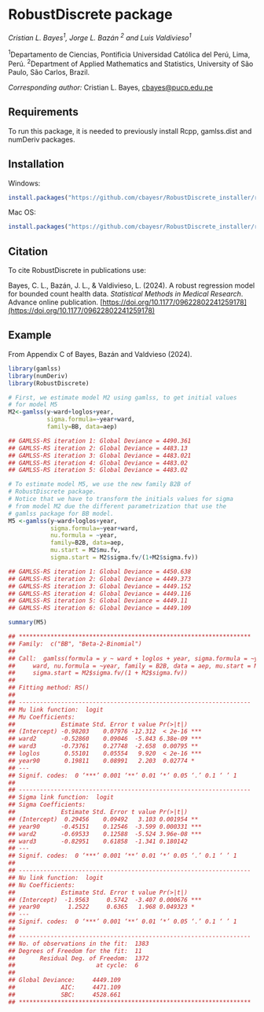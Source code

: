 # RobustDiscrete package

*Cristian L. Bayes<sup>1</sup>, Jorge L. Bazán <sup>2</sup> and Luis Valdivieso<sup>1</sup>*

<sup>1</sup>Departamento de Ciencias, Pontificia Universidad Católica del Perú, Lima, Perú.
<sup>2</sup>Department of Applied Mathematics and Statistics, University of São Paulo, São Carlos, Brazil.

*Corresponding author:* Cristian L. Bayes, cbayes@pucp.edu.pe

## Requirements

To run this package, it is needed to previously install Rcpp, gamlss.dist and numDeriv packages. 

## Installation

Windows:
```r
install.packages("https://github.com/cbayesr/RobustDiscrete_installer/raw/main/RobustDiscrete_0.1.0.zip")
```
Mac OS:
```r
install.packages("https://github.com/cbayesr/RobustDiscrete_installer/raw/main/RobustDiscrete_0.1.0.tar.gz",repos=NULL,type="source")
```
## Citation

To cite RobustDiscrete in publications use:

Bayes, C. L., Bazán, J. L., & Valdivieso, L. (2024). A robust regression model for bounded count health data. *Statistical Methods in Medical Research*. Advance online publication. [https://doi.org/10.1177/09622802241259178](https://doi.org/10.1177/09622802241259178)

## Example

From Appendix C of Bayes, Bazán and Valdvieso (2024).

```r
library(gamlss)
library(numDeriv)
library(RobustDiscrete)

# First, we estimate model M2 using gamlss, to get initial values
# for model M5
M2<-gamlss(y~ward+loglos+year,
           sigma.formula=~year+ward,
           family=BB, data=aep)

## GAMLSS-RS iteration 1: Global Deviance = 4490.361 
## GAMLSS-RS iteration 2: Global Deviance = 4483.13 
## GAMLSS-RS iteration 3: Global Deviance = 4483.021 
## GAMLSS-RS iteration 4: Global Deviance = 4483.02 
## GAMLSS-RS iteration 5: Global Deviance = 4483.02 

# To estimate model M5, we use the new family B2B of
# RobustDiscrete package.
# Notice that we have to transform the initials values for sigma
# from model M2 due the different parametrization that use the
# gamlss package for BB model.
M5 <-gamlss(y~ward+loglos+year,
            sigma.formula=~year+ward,
            nu.formula = ~year,
            family=B2B, data=aep,
            mu.start = M2$mu.fv,
            sigma.start = M2$sigma.fv/(1+M2$sigma.fv))

## GAMLSS-RS iteration 1: Global Deviance = 4450.638 
## GAMLSS-RS iteration 2: Global Deviance = 4449.373 
## GAMLSS-RS iteration 3: Global Deviance = 4449.152 
## GAMLSS-RS iteration 4: Global Deviance = 4449.116 
## GAMLSS-RS iteration 5: Global Deviance = 4449.11 
## GAMLSS-RS iteration 6: Global Deviance = 4449.109 

summary(M5)

## ******************************************************************
## Family:  c("BB", "Beta-2-Binomial") 
## 
## Call:  gamlss(formula = y ~ ward + loglos + year, sigma.formula = ~year +  
##     ward, nu.formula = ~year, family = B2B, data = aep, mu.start = M2$mu.fv,  
##     sigma.start = M2$sigma.fv/(1 + M2$sigma.fv)) 
## 
## Fitting method: RS() 
## 
## ------------------------------------------------------------------
## Mu link function:  logit
## Mu Coefficients:
##             Estimate Std. Error t value Pr(>|t|)    
## (Intercept) -0.98203    0.07976 -12.312  < 2e-16 ***
## ward2       -0.52860    0.09046  -5.843 6.38e-09 ***
## ward3       -0.73761    0.27748  -2.658  0.00795 ** 
## loglos       0.55101    0.05554   9.920  < 2e-16 ***
## year90       0.19811    0.08991   2.203  0.02774 *  
## ---
## Signif. codes:  0 ‘***’ 0.001 ‘**’ 0.01 ‘*’ 0.05 ‘.’ 0.1 ‘ ’ 1
## 
## ------------------------------------------------------------------
## Sigma link function:  logit
## Sigma Coefficients:
##             Estimate Std. Error t value Pr(>|t|)    
## (Intercept)  0.29456    0.09492   3.103 0.001954 ** 
## year90      -0.45151    0.12546  -3.599 0.000331 ***
## ward2       -0.69533    0.12588  -5.524 3.96e-08 ***
## ward3       -0.82951    0.61858  -1.341 0.180142    
## ---
## Signif. codes:  0 ‘***’ 0.001 ‘**’ 0.01 ‘*’ 0.05 ‘.’ 0.1 ‘ ’ 1
## 
## ------------------------------------------------------------------
## Nu link function:  logit 
## Nu Coefficients:
##             Estimate Std. Error t value Pr(>|t|)    
## (Intercept)  -1.9563     0.5742  -3.407 0.000676 ***
## year90        1.2522     0.6365   1.968 0.049323 *  
## ---
## Signif. codes:  0 ‘***’ 0.001 ‘**’ 0.01 ‘*’ 0.05 ‘.’ 0.1 ‘ ’ 1
## 
## ------------------------------------------------------------------
## No. of observations in the fit:  1383 
## Degrees of Freedom for the fit:  11
##       Residual Deg. of Freedom:  1372 
##                       at cycle:  6 
##  
## Global Deviance:     4449.109 
##             AIC:     4471.109 
##             SBC:     4528.661 
## ******************************************************************
```


